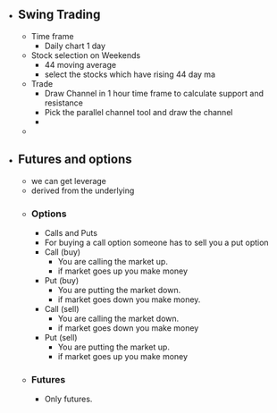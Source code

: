 - ## Swing Trading
	- Time frame
		- Daily chart 1 day
	- Stock selection on Weekends
		- 44 moving average
		- select the stocks which have rising 44 day ma
	- Trade
		- Draw Channel in 1 hour time frame to calculate support and resistance
		- Pick the parallel channel tool and draw the channel
		-
	-
- ## Futures and options
	- we can get leverage
	- derived from the underlying
	- ### Options
		- Calls and Puts
		- For buying a call option someone has to sell you a put option
		- Call (buy)
			- You are calling the market up.
			- if market goes up you make money
		- Put (buy)
			- You are putting the market down.
			- if market goes down you make money.
		- Call (sell)
			- You are calling the market down.
			- if market goes down you make money
		- Put (sell)
			- You are putting the market up.
			- if market goes up you make money
	- ### Futures
		- Only futures.